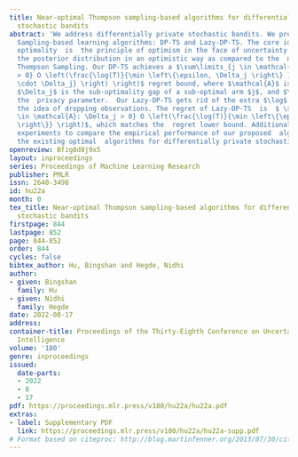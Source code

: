 ```yaml
---
title: Near-optimal Thompson sampling-based algorithms for differentially private
  stochastic bandits
abstract: 'We address differentially private stochastic bandits. We present two (near)-optimal  Thompson
  Sampling-based learning algorithms: DP-TS and Lazy-DP-TS. The core idea in achieving
  optimality  is  the principle of optimism in the face of uncertainty. We reshape
  the posterior distribution in an optimistic way as compared to the  non-private
  Thompson Sampling. Our DP-TS achieves a $\sum\limits_{j \in \mathcal{A}: \Delta_j
  > 0} O \left(\frac{\log(T)}{\min \left\{\epsilon, \Delta_j \right\} )} \log \left(\frac{\log(T)}{\epsilon
  \cdot \Delta_j} \right) \right)$ regret bound, where $\mathcal{A}$ is the arm set,
  $\Delta_j$ is the sub-optimality gap of a sub-optimal arm $j$, and $\epsilon$ is
  the  privacy parameter.  Our Lazy-DP-TS gets rid of the extra $\log$ factor by using
  the idea of dropping observations. The regret of Lazy-DP-TS  is  $ \sum\limits_{j
  \in \mathcal{A}: \Delta_j > 0} O \left(\frac{\log(T)}{\min \left\{\epsilon, \Delta_j
  \right\}} \right)$, which matches the  regret lower bound. Additionally, we conduct
  experiments to compare the empirical performance of our proposed  algorithms with
  the existing optimal  algorithms for differentially private stochastic bandits.'
openreview: Bfzg8d8j9x5
layout: inproceedings
series: Proceedings of Machine Learning Research
publisher: PMLR
issn: 2640-3498
id: hu22a
month: 0
tex_title: Near-optimal Thompson sampling-based algorithms for differentially private
  stochastic bandits
firstpage: 844
lastpage: 852
page: 844-852
order: 844
cycles: false
bibtex_author: Hu, Bingshan and Hegde, Nidhi
author:
- given: Bingshan
  family: Hu
- given: Nidhi
  family: Hegde
date: 2022-08-17
address:
container-title: Proceedings of the Thirty-Eighth Conference on Uncertainty in Artificial
  Intelligence
volume: '180'
genre: inproceedings
issued:
  date-parts:
  - 2022
  - 8
  - 17
pdf: https://proceedings.mlr.press/v180/hu22a/hu22a.pdf
extras:
- label: Supplementary PDF
  link: https://proceedings.mlr.press/v180/hu22a/hu22a-supp.pdf
# Format based on citeproc: http://blog.martinfenner.org/2013/07/30/citeproc-yaml-for-bibliographies/
---
```

